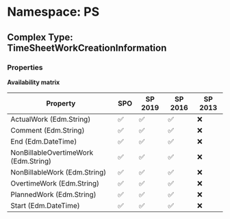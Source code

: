 # Namespace: PS

## Complex Type: TimeSheetWorkCreationInformation

### Properties

**Availability matrix**

Property | SPO | SP 2019 | SP 2016 | SP 2013
----------|-----|---------|---------|--------
ActualWork (Edm.String) | ✅ | ✅ | ✅ | ❌
Comment (Edm.String) | ✅ | ✅ | ✅ | ❌
End (Edm.DateTime) | ✅ | ✅ | ✅ | ❌
NonBillableOvertimeWork (Edm.String) | ✅ | ✅ | ✅ | ❌
NonBillableWork (Edm.String) | ✅ | ✅ | ✅ | ❌
OvertimeWork (Edm.String) | ✅ | ✅ | ✅ | ❌
PlannedWork (Edm.String) | ✅ | ✅ | ✅ | ❌
Start (Edm.DateTime) | ✅ | ✅ | ✅ | ❌
